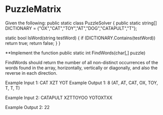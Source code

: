 # PuzzleMatrix

Given the following:
public static class PuzzleSolver
{
public static string[] DICTIONARY = {"OX","CAT","TOY","AT","DOG","CATAPULT","T"};

static bool IsWord(string testWord)
{
if (DICTIONARY.Contains(testWord))
return true;
return false;
}
}

**Implement the function public static int FindWords(char[,] puzzle)

FindWords should return the number of all non-distinct occurrences of the words found in the array, horizontally, vertically or diagonally, and also the reverse in each direction.

Example Input 1:
CAT
XZT
YOT
Example Output 1:
8
(AT, AT, CAT, OX, TOY, T, T, T)

Example Input 2:
CATAPULT
XZTTOYOO
YOTOXTXX  

Example Output 2:
22

